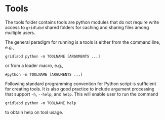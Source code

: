 # Tools

The tools folder contains tools are python modules that do not require write access to `gridlabd` shared folders for caching and sharing files among multiple users.  

The general paradigm for running is a tools is either from the command line, e.g.,

~~~
gridlabd python -m TOOLNAME [ARGUMENTS ...]
~~~

or from a loader macro, e.g.,

~~~
#python -m TOOLNAME [ARGUMENTS ...]
~~~

Following standard programming convention for Python script is sufficient for creating tools. It is also good practice to include argument processing that support `-h`, `--help`, and `help`. This will enable user to run the command

~~~
gridlabd python -m TOOLNAME help
~~~

to obtain help on tool usage.

